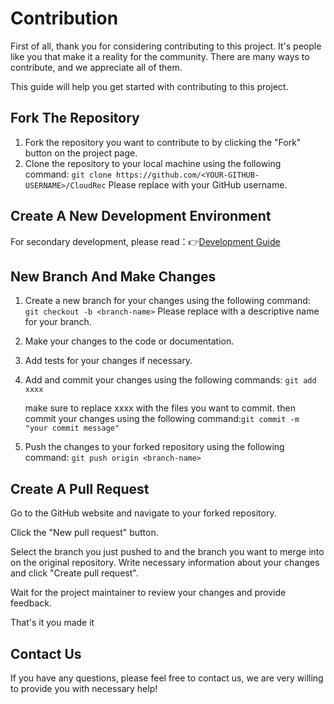 # Contribution
First of all, thank you for considering contributing to this project. It's people like you that make it a reality for the community. There are many ways to contribute, and we appreciate all of them.

This guide will help you get started with contributing to this project.

## Fork The Repository
1. Fork the repository you want to contribute to by clicking the "Fork" button on the project page.
2. Clone the repository to your local machine using the following command:
`git clone https://github.com/<YOUR-GITHUB-USERNAME>/CloudRec`
   Please replace <YOUR-GITHUB-USERNAME> with your GitHub username.

## Create A New Development Environment
For secondary development, please read：👉[Development Guide](https://cloudrec.yuque.com/org-wiki-cloudrec-iew3sz/hocvhx/fnczqhvg07as1gaf)

## New Branch And Make Changes
1. Create a new branch for your changes using the following command: `git checkout -b <branch-name>`
   Please replace <branch-name> with a descriptive name for your branch.
2. Make your changes to the code or documentation. 
3. Add tests for your changes if necessary.
7. Add and commit your changes using the following commands: `git add xxxx`

   make sure to replace xxxx with the files you want to commit.
then commit your changes using the following command:`git commit -m "your commit message"`

9. Push the changes to your forked repository using the following command: `git push origin <branch-name>`

## Create A Pull Request
Go to the GitHub website and navigate to your forked repository.

Click the "New pull request" button.

Select the branch you just pushed to and the branch you want to merge into on the original repository. Write necessary information about your changes and click "Create pull request".

Wait for the project maintainer to review your changes and provide feedback.

That's it you made it

## Contact Us
If you have any questions, please feel free to contact us, we are very willing to provide you with necessary help!